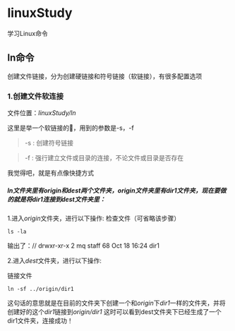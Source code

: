 # linuxStudy
学习Linux命令

## ln命令
创建文件链接，分为创建硬链接和符号链接（软链接），有很多配置选项


### 1.创建文件软连接
文件位置：*linuxStudy/ln*

这里是举一个软链接的🌰，用到的参数是-s，-f
> -s : 创建符号链接

> -f : 强行建立文件或目录的连接，不论文件或目录是否存在
       
我觉得吧，就是有点像快捷方式

##### *ln*文件夹里有*origin*和*dest*两个文件夹，*origin*文件夹里有*dir1*文件夹，现在要做的就是将*dir1*连接到*dest*文件夹里：
1.进入*origin*文件夹，进行以下操作:
 检查文件（可省略该步骤）

```angular2html
ls -la
```
输出了：// drwxr-xr-x  2 mq  staff   68 Oct 18 16:24 dir1

2.进入*dest*文件夹，进行以下操作:

链接文件
```angular2html
ln -sf ../origin/dir1
```
这句话的意思就是在目前的文件夹下创建一个和*origin*下*dir1*一样的文件夹，并将创建好的这个*dir1*链接到*origin/dir1*
这时可以看到dest文件夹下已经生成了一个dir1文件夹，连接成功！

